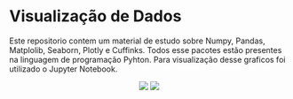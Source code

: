 # Visualização de Dados
Este repositorio contem um material de estudo sobre Numpy, Pandas, Matplolib, Seaborn, Plotly e Cuffinks.
Todos esse pacotes estão presentes na linguagem de programação Pyhton. 
Para visualização desse graficos foi utilizado o Jupyter Notebook.


<p align="center">
  <img src="https://encrypted-tbn0.gstatic.com/images?q=tbn:ANd9GcQK4ASrNgCJpBhdHf8o2_X1PdgCpFXAWamHn-CwrCjMwoA1CfDX">
  <img src="https://upload.wikimedia.org/wikipedia/commons/thumb/3/38/Jupyter_logo.svg/250px-Jupyter_logo.svg.png">
</p>

